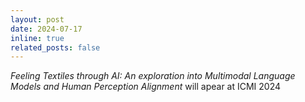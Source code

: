 ```yaml
---
layout: post
date: 2024-07-17
inline: true
related_posts: false
---
```


_Feeling Textiles through AI: An exploration into Multimodal Language Models and Human Perception Alignment_ will apear at ICMI 2024
